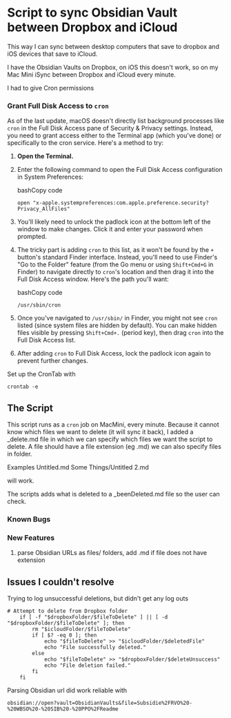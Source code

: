 # Script to sync Obsidian Vault between Dropbox and iCloud
This way I can sync between desktop computers that save to dropbox and iOS devices that save to iCloud.

I have the Obsidian Vaults on Dropbox, on iOS this doesn't work, so on my Mac Mini iSync between Dropbox and iCloud every minute.

I had to give Cron permissions 

### Grant Full Disk Access to `cron`

As of the last update, macOS doesn't directly list background processes like `cron` in the Full Disk Access pane of Security & Privacy settings. Instead, you need to grant access either to the Terminal app (which you've done) or specifically to the cron service. Here's a method to try:

1. **Open the Terminal.**
    
2. Enter the following command to open the Full Disk Access configuration in System Preferences:
    
    bashCopy code
    
    `open "x-apple.systempreferences:com.apple.preference.security?Privacy_AllFiles"`
    
3. You'll likely need to unlock the padlock icon at the bottom left of the window to make changes. Click it and enter your password when prompted.
    
4. The tricky part is adding `cron` to this list, as it won't be found by the `+` button's standard Finder interface. Instead, you'll need to use Finder's "Go to the Folder" feature (from the Go menu or using `Shift+Cmd+G` in Finder) to navigate directly to `cron`'s location and then drag it into the Full Disk Access window. Here's the path you'll want:
    
    bashCopy code
    
    `/usr/sbin/cron`
    
5. Once you've navigated to `/usr/sbin/` in Finder, you might not see `cron` listed (since system files are hidden by default). You can make hidden files visible by pressing `Shift+Cmd+.` (period key), then drag `cron` into the Full Disk Access list.
    
6. After adding `cron` to Full Disk Access, lock the padlock icon again to prevent further changes.

Set up the CronTab with

`crontab -e`

## The Script
This script runs as a `cron` job on MacMini, every minute. Because it cannot know which files we want to delete (it will sync it back), I added a \_delete.md file in which we can specify which files we want the script to delete. A file should have a file extension (eg .md) we can also specify files in folder.

Examples
Untitled.md
Some Things/Untitled 2.md

will work.

The scripts adds  what is deleted to a \_beenDeleted.md file so the user can check.

### Known Bugs


### New Features
1. parse Obsidian URLs as files/ folders, add .md if file does not have extension

## Issues I couldn't resolve
Trying to log unsuccessful deletions, but didn't get any log outs

```
# Attempt to delete from Dropbox folder
    if [ -f "$dropboxFolder/$fileToDelete" ] || [ -d "$dropboxFolder/$fileToDelete" ]; then
        rm "$icloudFolder/$fileToDelete"
        if [ $? -eq 0 ]; then
            echo "$fileToDelete" >> "$icloudFolder/$deletedFile"
            echo "File successfully deleted."
        else
            echo "$fileToDelete" >> "$dropboxFolder/$deleteUnsuccess"
            echo "File deletion failed."
        fi
    fi
```


Parsing Obsidian url did work reliable with

```
obsidian://open?vault=ObsidianVaults&file=Subsidie%2FRVO%20-%20WBSO%20-%20SIB%20-%20PPO%2FReadme
```

